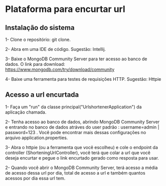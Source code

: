 # Plataforma para encurtar url

## Instalação do sistema

1- Clone o repositório: git clone.

2- Abra em uma IDE de código. Sugestão: Intellij.

3- Baixe o MongoDB Community Server para ter acesso ao banco de dados.
    O link para download: https://www.mongodb.com/try/download/community

4- Baixe uma ferramenta para testes de requisições HTTP. Sugestão: Httpie

## Acesso a url encurtada

1-  Faça um "run" da classe principal("UrlshortenerApplication") da aplicação chamada.

2- Tenha acesso ao banco de dados, abrindo MongoDB Community Server e entrando no banco de dados atráves
do user padrão : username=admin | password=123 . Você pode encontrar mais dessas configurações no arquivo application.properties.

3- Abra o httpie (ou a ferramenta que você escolheu) e cole o endpoint da controller (ShorteningUrlController), você terá que colar a url 
que você deseja encurtar e pegue o link encurtado gerado como resposta para usar.

2- Quando você abrir o  MongoDB Community Server, terá acesso a média de acesso dessa url por dia, total de acesso a url e também quantos acessos por dia essa url tem.
